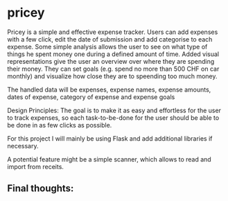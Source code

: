 # pricey


Pricey is a simple and effective expense tracker.
Users can add expenses with a few click, edit the date of submission and add categorise to each expense.
Some simple analysis allows the user to see on what type of things he spent money one during a defined amount of time. Added visual representations give the user an overview over where they are spending their money. They can set goals (e.g. spend no more than 500 CHF on car monthly) and visualize how close they are to speending too much money.

The handled data will be expenses, expense names, expense amounts, dates of expense, category of expense and expense goals

Design Principles: The goal is to make it as easy and effortless for the user to track expenses, so each task-to-be-done for the user should be able to be done in as few clicks as possible.

For this project I will mainly be using Flask and add additional libraries if necessary.

A potential feature might be a simple scanner, which allows to read and import from receits.



Final thoughts:
-